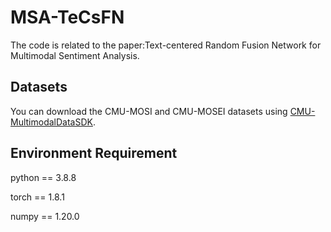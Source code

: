 # MSA-TeCsFN

The code is related to the paper:Text-centered Random Fusion Network for Multimodal Sentiment Analysis.

## Datasets

You can download the CMU-MOSI and CMU-MOSEI datasets using [CMU-MultimodalDataSDK](https://github.com/Jie-Xie/CMU-MultimodalDataSDK). 

## Environment Requirement

python == 3.8.8

torch == 1.8.1

numpy == 1.20.0